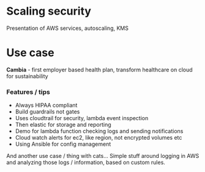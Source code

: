 # Scaling security

Presentation of AWS services, autoscaling, KMS

# Use case

**Cambia** - first employer based health plan, transform healthcare on cloud for sustainability

### Features / tips 
  - Always HIPAA compliant
  - Build guardrails not gates
  - Uses cloudtrail for security, lambda event inspection
  - Then elastic for storage and reporting
  - Demo for lambda function checking logs and sending notifications
  - Cloud watch alerts for ec2, like region, not encrypted volumes etc
  - Using Ansible for config management

And another use case / thing with cats... Simple stuff around logging in AWS and
analyzing those logs / information, based on custom rules.
